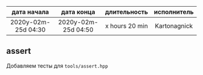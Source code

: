
| дата начала         |   дата конца        | длительность   | исполнитель  |
|:-------------------:|:-------------------:|:--------------:|:------------:|
| 2020y-02m-25d 04:30 | 2020y-02m-25d 04:50 | x hours 20 min | Kartonagnick |

assert
------
Добавляем тесты для `tools/assert.hpp`

